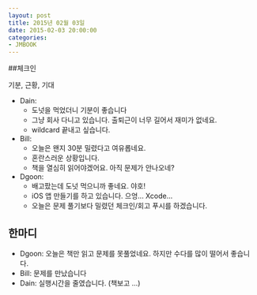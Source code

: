 ```yaml
---
layout: post
title: 2015년 02월 03일
date: 2015-02-03 20:00:00
categories:
- JMBOOK
---
```


##체크인

기분, 근황, 기대

* Dain:
  * 도넛을 먹었더니 기분이 좋습니다
  * 그냥 회사 다니고 있습니다. 출퇴근이 너무 길어서 재미가 없네요.
  * wildcard 끝내고 싶습니다.
* Bill: 
  * 오늘은 왠지 30분 밀렸다고 여유롭네요.
  * 혼란스러운 상황입니다.
  * 책을 열심히 읽어야겠어요. 아직 문제가 안나오네?
* Dgoon:
  * 배고팠는데 도넛 먹으니까 좋네요. 야호!
  * iOS 앱 만들기를 하고 있습니다. 으엉... Xcode...
  * 오늘은 문제 풀기보다 밀렸던 체크인/회고 푸시를 하겠습니다.

## 한마디

* Dgoon: 오늘은 책만 읽고 문제를 못풀었네요. 하지만 수다를 많이 떨어서 좋습니다.
* Bill: 문제를 만났습니다
* Dain: 실행시간을 줄였습니다. (책보고 ...)
